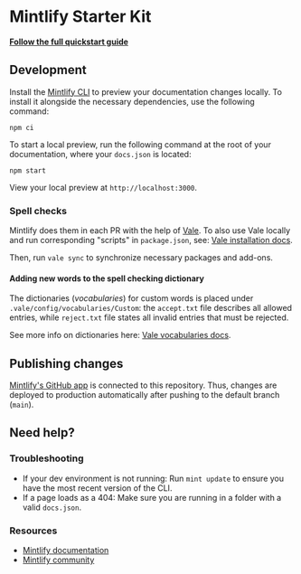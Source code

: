 # Mintlify Starter Kit

**[Follow the full quickstart guide](https://starter.mintlify.com/quickstart)**

## Development

Install the [Mintlify CLI](https://www.npmjs.com/package/mint) to preview your documentation changes locally. To install it alongside the necessary dependencies, use the following command:

```shell
npm ci
```

To start a local preview, run the following command at the root of your documentation, where your `docs.json` is located:

```shell
npm start
```

View your local preview at `http://localhost:3000`.

### Spell checks

Mintlify does them in each PR with the help of [Vale](https://vale.sh/). To also use Vale locally and run corresponding "scripts" in `package.json`, see: [Vale installation docs](https://vale.sh/docs/install).

Then, run `vale sync` to synchronize necessary packages and add-ons.

#### Adding new words to the spell checking dictionary

The dictionaries (_vocabularies_) for custom words is placed under `.vale/config/vocabularies/Custom`: the `accept.txt` file describes all allowed entries, while `reject.txt` file states all invalid entries that must be rejected.

See more info on dictionaries here: [Vale vocabularies docs](https://vale.sh/docs/keys/vocab).

## Publishing changes

[Mintlify's GitHub app](https://dashboard.mintlify.com/settings/organization/github-app) is connected to this repository. Thus, changes are deployed to production automatically after pushing to the default branch (`main`).

## Need help?

### Troubleshooting

- If your dev environment is not running: Run `mint update` to ensure you have the most recent version of the CLI.
- If a page loads as a 404: Make sure you are running in a folder with a valid `docs.json`.

### Resources

- [Mintlify documentation](https://mintlify.com/docs)
- [Mintlify community](https://mintlify.com/community)
